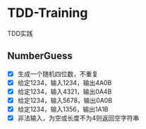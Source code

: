 # TDD-Training
TDD实践

## NumberGuess

- [x] 生成一个随机四位数，不重复
- [x] 给定1234，输入1234，输出4A0B
- [x] 给定1234，输入4321，输出0A4B
- [x] 给定1234，输入5678，输出0A0B
- [x] 给定1234，输入1356，输出1A1B
- [x] 非法输入，为空或长度不为4则返回空字符串